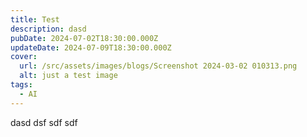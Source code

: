 ```yaml
---
title: Test
description: dasd
pubDate: 2024-07-02T18:30:00.000Z
updateDate: 2024-07-09T18:30:00.000Z
cover:
  url: /src/assets/images/blogs/Screenshot 2024-03-02 010313.png
  alt: just a test image
tags:
  - AI
---
```


dasd dsf sdf sdf
